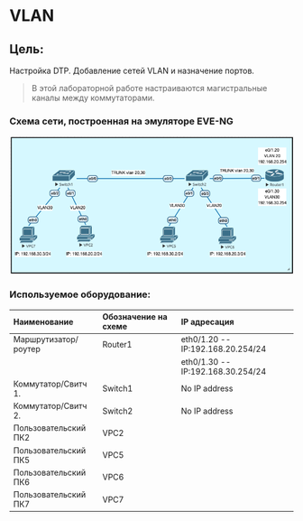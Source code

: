 # VLAN

## Цель:
Настройка DTP.
Добавление сетей VLAN и назначение портов.

> В этой лабораторной работе настраиваются магистральные каналы между коммутаторами.


### Схема сети, построенная на эмуляторе EVE-NG
![](https://github.com/Samurai1135/otus-network-engeneer/blob/73da4c02996a5d358a01fa937864a16ec8272ce5/Lab-01/NetworkScheme/%D0%A1%D1%85%D0%B5%D0%BC%D0%B0%20%D1%81%D0%B5%D1%82%D0%B8%20%D0%B2%20EVE-ng.png)



### Используемое оборудование:

| Наименование       | Обозначение на схеме |  IP адресация |
| :----------------- | :------------------- | :--------------------------------- |
|Маршрутизатор/роутер| Router1              |  eth0/1.20 -- IP:192.168.20.254/24 |  
|                    |                      |  eth0/1.30 --  IP:192.168.30.254/24 |
|Коммутатор/Свитч 1. | Switch1              |     No IP address          |
|Коммутатор/Свитч 2. | Switch2              |     No IP address          |
|Пользовательский ПК2| VPC2                 |               |
|Пользовательский ПК5| VPC5                 |               |
|Пользовательский ПК6| VPC6                 |               |
|Пользовательский ПК7| VPC7                 |               |
